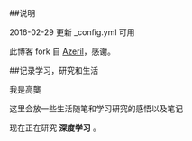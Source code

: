 ##说明

2016-02-29  更新 _config.yml 可用

此博客 fork 自 [Azeril](http://azeril.me/)，感谢。

##记录学习，研究和生活

我是高龑

这里会放一些生活随笔和学习研究的感悟以及笔记

现在正在研究 **深度学习**  。
